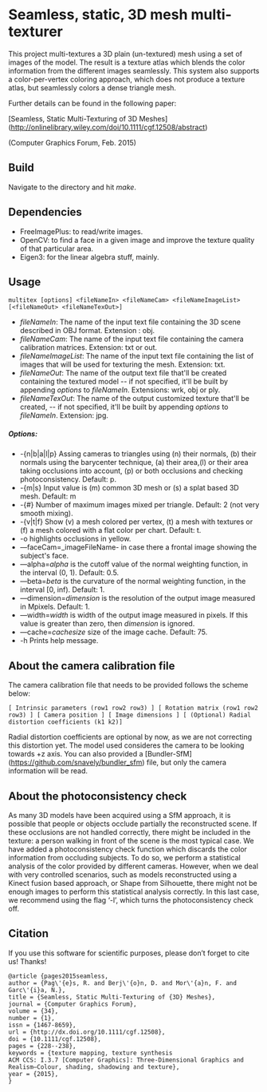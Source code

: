 # Seamless, static, 3D mesh multi-texturer

This project multi-textures a 3D plain (un-textured) mesh using a set of images of the model. The result is a texture atlas which blends the color information from the different images seamlessly. This system also supports a color-per-vertex coloring approach, which does not produce a texture atlas, but seamlessly colors a dense triangle mesh.

Further details can be found in the following paper:

[Seamless, Static Multi-Texturing of 3D Meshes] (http://onlinelibrary.wiley.com/doi/10.1111/cgf.12508/abstract)

(Computer Graphics Forum, Feb. 2015)

## Build

Navigate to the directory and hit *make*. 

## Dependencies

- FreeImagePlus: to read/write images.
- OpenCV: to find a face in a given image and improve the texture quality of that particular area.
- Eigen3: for the linear algebra stuff, mainly.

## Usage
 
	multitex [options] <fileNameIn> <fileNameCam> <fileNameImageList> [<fileNameOut> <fileNameTexOut>]

* _fileNameIn_: The name of the input text file containing the 3D scene described in OBJ format. Extension : obj.
* _fileNameCam_: The name of the input text file containing the camera calibration matrices. Extension: txt or out.
* _fileNameImageList_: The name of the input text file containing the list of images that will be used for texturing the mesh. Extension: txt.
* _fileNameOut_: The name of the output text file that'll be created containing the textured model -- if not specified, it'll be built by appending _options_ to _fileNameIn_. Extensions: wrk, obj or ply.
* _fileNameTexOut_: The name of the output customized texture that'll be created, -- if not specified, it'll be built by appending _options_ to _fileNameIn_. Extension: jpg.

##### Options:
* -{n|b|a|l|p}	Assing cameras to triangles using (n) their normals, (b) their normals using the barycenter technique, (a) their area,(l)	or their area taking occlusions into account, (p) or both occlusions and checking photoconsistency. Default: p.
* -{m|s}	 Input value is (m) common 3D mesh or (s) a splat based 3D mesh. Default: m
* -{#}		Number of maximum images mixed per triangle. Default: 2 (not very smooth mixing).
* -{v|t|f} Show (v) a mesh colored per vertex, (t) a mesh with textures or (f) a mesh colored with a flat color per chart. Default: t.
* -o highlights occlusions in yellow.
* —faceCam=_imageFileName-   in case there a frontal image showing the subject's face.
* —alpha=_alpha_ is the cutoff value of the normal weighting function, in the interval (0, 1). Default: 0.5.
* —beta=_beta_ is the curvature of the normal weighting function, in the interval [0, inf). Default: 1.
* —dimension=_dimension_ is the resolution of the output image measured in Mpixels. Default: 1.
* —width=_width_ is width of the output image measured in pixels. If this value is greater than zero, then _dimension_ is ignored.
* —cache=_cachesize_ size of the image cache. Default: 75.
* -h		Prints help message.


## About the camera calibration file

The camera calibration file that needs to be provided follows the scheme below:

	[ Intrinsic parameters (row1 row2 row3) ] [ Rotation matrix (row1 row2 row3) ] [ Camera position ] [ Image dimensions ] [ (Optional) Radial distortion coefficients (k1 k2)]

Radial distortion coefficients are optional by now, as we are not correcting this distortion yet. The model used consideres the camera to be looking towards +z axis. You can also provided a [Bundler-SfM] (https://github.com/snavely/bundler_sfm) file, but only the camera information will be read.

## About the photoconsistency check

As many 3D models have been acquired using a SfM approach, it is possible that people or objects occlude partially the reconstructed scene. If these occlusions are not handled correctly, there might be included in the texture: a person walking in front of the scene is the most typical case. We have added a photoconsistency check function which discards the color information from occluding subjects. To do so, we perform a statistical analysis of the color provided by different cameras.  However, when we deal with very controlled scenarios, such as models reconstructed using a Kinect fusion based approach, or Shape from Silhouette, there might not be enough images to perform this statistical analysis correctly. In this last case, we recommend using the flag ‘-l’, which turns the photoconsistency check off.

## Citation

If you use this software for scientific purposes, please don’t forget to cite us! Thanks!

	@article {pages2015seamless,
	author = {Pag\'{e}s, R. and Berj\'{o}n, D. and Mor\'{a}n, F. and Garc\'{i}a, N.},
	title = {Seamless, Static Multi-Texturing of {3D} Meshes},
	journal = {Computer Graphics Forum},
	volume = {34},
	number = {1},
	issn = {1467-8659},
	url = {http://dx.doi.org/10.1111/cgf.12508},
	doi = {10.1111/cgf.12508},
	pages = {228--238},
	keywords = {texture mapping, texture synthesis
	ACM CCS: I.3.7 [Computer Graphics]: Three-Dimensional Graphics and Realism—Colour, shading, shadowing and texture},
	year = {2015},
	}




